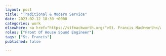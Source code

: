 ```yaml
---
layout: post
title: "Traditional & Modern Service"
date: 2023-02-12 18:30 +0000
categories: work
elsewhere: <a href="https://stfmackworth.org/">St. Francis Mackworth</a>
roles: ["Front Of House Sound Engineer"]
tags: ["St. Francis"]
published: false

---
```


